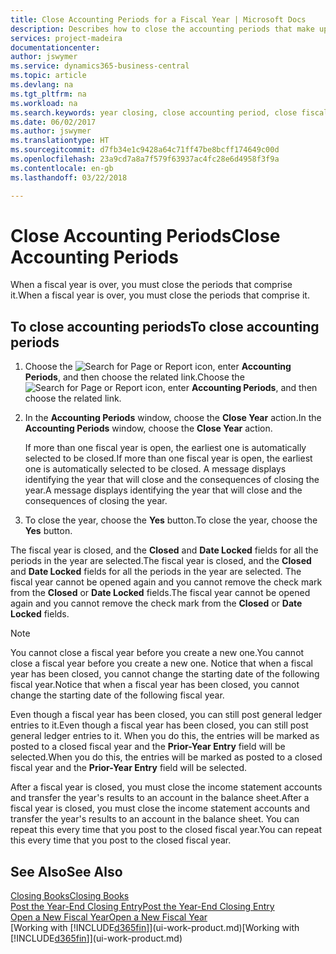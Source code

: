 ```yaml
---
title: Close Accounting Periods for a Fiscal Year | Microsoft Docs
description: Describes how to close the accounting periods that make up the fiscal year.
services: project-madeira
documentationcenter: 
author: jswymer
ms.service: dynamics365-business-central
ms.topic: article
ms.devlang: na
ms.tgt_pltfrm: na
ms.workload: na
ms.search.keywords: year closing, close accounting period, close fiscal year, bank account detailed trial balance
ms.date: 06/02/2017
ms.author: jswymer
ms.translationtype: HT
ms.sourcegitcommit: d7fb34e1c9428a64c71ff47be8bcff174649c00d
ms.openlocfilehash: 23a9cd7a8a7f579f63937ac4fc28e6d4958f3f9a
ms.contentlocale: en-gb
ms.lasthandoff: 03/22/2018

---
```

# <a name="close-accounting-periods"></a><span data-ttu-id="5b1b6-103">Close Accounting Periods</span><span class="sxs-lookup"><span data-stu-id="5b1b6-103">Close Accounting Periods</span></span>
<span data-ttu-id="5b1b6-104">When a fiscal year is over, you must close the periods that comprise it.</span><span class="sxs-lookup"><span data-stu-id="5b1b6-104">When a fiscal year is over, you must close the periods that comprise it.</span></span>

## <a name="to-close-accounting-periods"></a><span data-ttu-id="5b1b6-105">To close accounting periods</span><span class="sxs-lookup"><span data-stu-id="5b1b6-105">To close accounting periods</span></span>
1. <span data-ttu-id="5b1b6-106">Choose the ![Search for Page or Report](media/ui-search/search_small.png "Search for Page or Report icon") icon, enter **Accounting Periods**, and then choose the related link.</span><span class="sxs-lookup"><span data-stu-id="5b1b6-106">Choose the ![Search for Page or Report](media/ui-search/search_small.png "Search for Page or Report icon") icon, enter **Accounting Periods**, and then choose the related link.</span></span>
2. <span data-ttu-id="5b1b6-107">In the **Accounting Periods** window, choose the **Close Year** action.</span><span class="sxs-lookup"><span data-stu-id="5b1b6-107">In the **Accounting Periods** window, choose the **Close Year** action.</span></span>

    <span data-ttu-id="5b1b6-108">If more than one fiscal year is open, the earliest one is automatically selected to be closed.</span><span class="sxs-lookup"><span data-stu-id="5b1b6-108">If more than one fiscal year is open, the earliest one is automatically selected to be closed.</span></span> <span data-ttu-id="5b1b6-109">A message displays identifying the year that will close and the consequences of closing the year.</span><span class="sxs-lookup"><span data-stu-id="5b1b6-109">A message displays identifying the year that will close and the consequences of closing the year.</span></span>
3. <span data-ttu-id="5b1b6-110">To close the year, choose the **Yes** button.</span><span class="sxs-lookup"><span data-stu-id="5b1b6-110">To close the year, choose the **Yes** button.</span></span>

<span data-ttu-id="5b1b6-111">The fiscal year is closed, and the **Closed** and **Date Locked** fields for all the periods in the year are selected.</span><span class="sxs-lookup"><span data-stu-id="5b1b6-111">The fiscal year is closed, and the **Closed** and **Date Locked** fields for all the periods in the year are selected.</span></span> <span data-ttu-id="5b1b6-112">The fiscal year cannot be opened again and you cannot remove the check mark from the **Closed** or **Date Locked** fields.</span><span class="sxs-lookup"><span data-stu-id="5b1b6-112">The fiscal year cannot be opened again and you cannot remove the check mark from the **Closed** or **Date Locked** fields.</span></span>

> [!NOTE]  
>   <span data-ttu-id="5b1b6-113">You cannot close a fiscal year before you create a new one.</span><span class="sxs-lookup"><span data-stu-id="5b1b6-113">You cannot close a fiscal year before you create a new one.</span></span> <span data-ttu-id="5b1b6-114">Notice that when a fiscal year has been closed, you cannot change the starting date of the following fiscal year.</span><span class="sxs-lookup"><span data-stu-id="5b1b6-114">Notice that when a fiscal year has been closed, you cannot change the starting date of the following fiscal year.</span></span>

<span data-ttu-id="5b1b6-115">Even though a fiscal year has been closed, you can still post general ledger entries to it.</span><span class="sxs-lookup"><span data-stu-id="5b1b6-115">Even though a fiscal year has been closed, you can still post general ledger entries to it.</span></span> <span data-ttu-id="5b1b6-116">When you do this, the entries will be marked as posted to a closed fiscal year and the **Prior-Year Entry** field will be selected.</span><span class="sxs-lookup"><span data-stu-id="5b1b6-116">When you do this, the entries will be marked as posted to a closed fiscal year and the **Prior-Year Entry** field will be selected.</span></span>

<span data-ttu-id="5b1b6-117">After a fiscal year is closed, you must close the income statement accounts and transfer the year's results to an account in the balance sheet.</span><span class="sxs-lookup"><span data-stu-id="5b1b6-117">After a fiscal year is closed, you must close the income statement accounts and transfer the year's results to an account in the balance sheet.</span></span> <span data-ttu-id="5b1b6-118">You can repeat this every time that you post to the closed fiscal year.</span><span class="sxs-lookup"><span data-stu-id="5b1b6-118">You can repeat this every time that you post to the closed fiscal year.</span></span>

## <a name="see-also"></a><span data-ttu-id="5b1b6-119">See Also</span><span class="sxs-lookup"><span data-stu-id="5b1b6-119">See Also</span></span>
[<span data-ttu-id="5b1b6-120">Closing Books</span><span class="sxs-lookup"><span data-stu-id="5b1b6-120">Closing Books</span></span>](year-close-books.md)  
[<span data-ttu-id="5b1b6-121">Post the Year-End Closing Entry</span><span class="sxs-lookup"><span data-stu-id="5b1b6-121">Post the Year-End Closing Entry</span></span>](year-how-post-year-end-close-entry.md)  
[<span data-ttu-id="5b1b6-122">Open a New Fiscal Year</span><span class="sxs-lookup"><span data-stu-id="5b1b6-122">Open a New Fiscal Year</span></span>](finance-how-open-new-fiscal-year.md)  
<span data-ttu-id="5b1b6-123">[Working with [!INCLUDE[d365fin](includes/d365fin_md.md)]](ui-work-product.md)</span><span class="sxs-lookup"><span data-stu-id="5b1b6-123">[Working with [!INCLUDE[d365fin](includes/d365fin_md.md)]](ui-work-product.md)</span></span>

